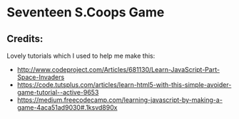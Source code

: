 # Seventeen S.Coops Game

## Credits:
Lovely tutorials which I used to help me make this:
- http://www.codeproject.com/Articles/681130/Learn-JavaScript-Part-Space-Invaders
- https://code.tutsplus.com/articles/learn-html5-with-this-simple-avoider-game-tutorial--active-9653
- https://medium.freecodecamp.com/learning-javascript-by-making-a-game-4aca51ad9030#.1ksvd890x